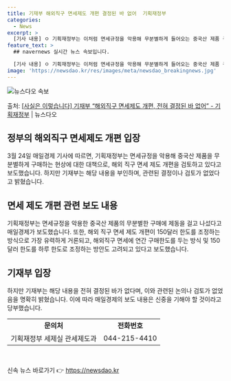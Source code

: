 ```yaml
---
title: 기재부 해외직구 면세제도 개편 결정된 바 없어  기획재정부
categories:
  - News
excerpt: >
  [기사 내용] ㅇ 기획재정부는 이처럼 면세규정을 악용해 무분별하게 들어오는 중국산 제품 구매형태에 제동을 걸…
feature_text: >
  ## navernews 실시간 뉴스 속보입니다.

  [기사 내용] ㅇ 기획재정부는 이처럼 면세규정을 악용해 무분별하게 들어오는 중국산 제품 구매형태에 제동을 걸…
image: 'https://newsdao.kr/res/images/meta/newsdao_breakingnews.jpg'
---
```


![뉴스다오 속보](https://newsdao.kr/res/images/meta/newsdao_breakingnews.jpg)

<p>출처: <a href="https://newsdao.kr/3431" rel="dofollow">[사실은 이렇습니다] 기재부 “해외직구 면세제도 개편, 전혀 결정된 바 없어” - 기획재정부</a> | 뉴스다오</p>

<h2 data-ke-size="size26">정부의 해외직구 면세제도 개편 입장</h2>
<p data-ke-size="size16">3월 24일 매일경제 기사에 따르면, 기획재정부는 면세규정을 악용해 중국산 제품을 무분별하게 구매하는 현상에 대한 대책으로, 해외 직구 면세 제도 개편을 검토하고 있다고 보도했습니다. 하지만 기재부는 해당 내용을 부인하며, 관련된 결정이나 검토가 없었다고 밝혔습니다.</p>

<h2 data-ke-size="size26">면세 제도 개편 관련 보도 내용</h2>
<p data-ke-size="size16">기획재정부는 면세규정을 악용한 중국산 제품의 무분별한 구매에 제동을 걸고 나섰다고 매일경제가 보도했습니다. 또한, 해외 직구 면세 제도 개편이 150달러 한도를 조정하는 방식으로 가장 유력하게 거론되고, 해외직구 면세에 연간 구매한도를 두는 방식 및 150달러 한도를 하루 한도로 조정하는 방안도 고려되고 있다고 보도했습니다.</p>

<h2 data-ke-size="size26">기재부 입장</h2>
<p data-ke-size="size16">하지만 기재부는 해당 내용을 전혀 결정된 바가 없다며, 이와 관련된 논의나 검토가 없었음을 명확히 밝혔습니다. 이에 따라 매일경제의 보도 내용은 신중을 기해야 할 것이라고 당부했습니다.</p>

<table>
  <tr>
    <td style="text-align: center; height: 17px;"><b>문의처</b></td>
    <td style="text-align: center; height: 17px;"><b>전화번호</b></td>
  </tr>
  <tr>
    <td style="text-align: center; height: 17px;">기획재정부 세제실 관세제도과</td>
    <td style="text-align: center; height: 17px;">044-215-4410</td>
  </tr>
</table>

<p data-ke-size="size16">&nbsp;</p> 

신속 뉴스 바로가기 👉 <a href="https://newsdao.kr" rel="dofollow">https://newsdao.kr</a>



